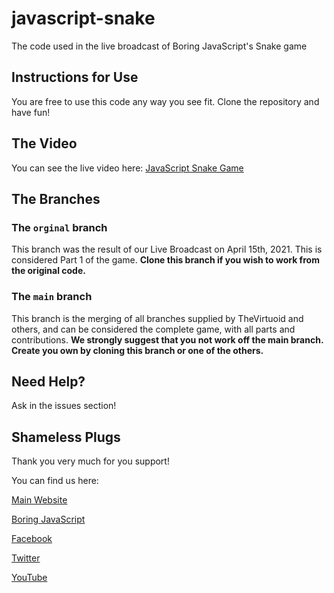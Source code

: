 # javascript-snake
The code used in the live broadcast of Boring JavaScript's Snake game

## Instructions for Use

You are free to use this code any way you see fit. Clone the repository and have fun!

## The Video

You can see the live video here: [JavaScript Snake Game](https://youtu.be/ca-aRS7FN-A)

## The Branches


### The ```orginal``` branch

This branch was the result of our Live Broadcast on April 15th, 2021. This is considered Part 1
of the game. **Clone this branch if you wish to work from the original code.** 

### The ```main``` branch

This branch is the merging of all branches supplied by TheVirtuoid and others, and can be
considered the complete game, with all parts and contributions. **We strongly suggest that you
not work off the main branch. Create you own by cloning this branch or one of the others.**

## Need Help?

Ask in the issues section!

## Shameless Plugs

Thank you very much for you support!

You can find us here:

[Main Website](https://www.thevirtuoid.com)

[Boring JavaScript](https://www.boringjavascript.com)

[Facebook](https://www.facebook.com/TheVirtuoid)

[Twitter](https://twitter.com/TheVirtuoid)

[YouTube](https://www.youtube.com/channel/UCKZ7CV6fI7xlh7zIE9TWqgw)

